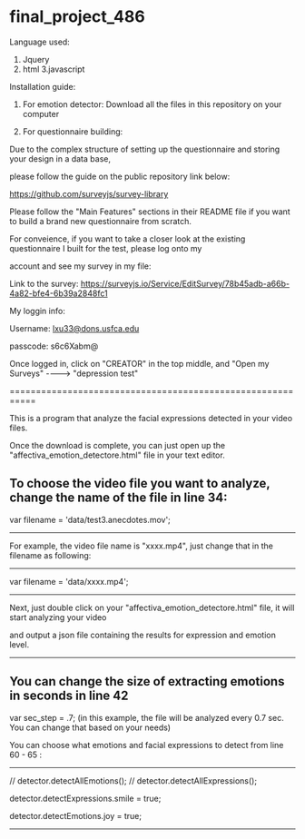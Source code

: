 # final_project_486

Language used: 
1. Jquery
2. html
3.javascript

Installation guide:
1. For emotion detector: Download all the files in this repository on your computer

2. For questionnaire building: 

Due to the complex structure of setting up the questionnaire and storing your design in a data base,

please follow the guide on the public repository link below:

https://github.com/surveyjs/survey-library 

Please follow the "Main Features" sections in their README file if you want to build a brand new questionnaire from scratch.

For conveience, if you want to take a closer look at the existing questionnaire I built for the test, please log onto my 

account and see my survey in my file:

Link to the survey: https://surveyjs.io/Service/EditSurvey/78b45adb-a66b-4a82-bfe4-6b39a2848fc1

My loggin info:

Username: lxu33@dons.usfca.edu

passcode: s6c6Xabm@

Once logged in, click on "CREATOR" in the top middle, and "Open my Surveys" ----> "depression test"



===========================================================

This is a program that analyze the facial expressions detected in your video files.

Once the download is complete, you can just open up the "affectiva_emotion_detectore.html" file in your text editor. 

To choose the video file you want to analyze, change the name of the file in line 34:
-------------------
  var filename = 'data/test3.anecdotes.mov';
  
 ----------------
 
 For example, the video file name is "xxxx.mp4", just change that in the filename as following:
 
 ------------------
 
var filename = 'data/xxxx.mp4';

- ----------------

Next, just double click on your "affectiva_emotion_detectore.html" file, it will start analyzing your video

and output a json file containing the results for expression and emotion level.

-------------------

You can change the size of extracting emotions in seconds in line 42
------------------------

var sec_step = .7; (in this example, the file will be analyzed every 0.7 sec. You can change that based on your needs)

You can choose what emotions and facial expressions to detect from line 60 - 65 :

----------------------------------------

// detector.detectAllEmotions();
  // detector.detectAllExpressions();

  detector.detectExpressions.smile = true;

  detector.detectEmotions.joy = true;

---------------------------------------






